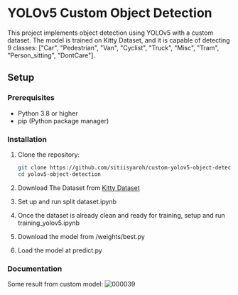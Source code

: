 # YOLOv5 Custom Object Detection

This project implements object detection using YOLOv5 with a custom dataset. The model is trained on Kitty Dataset, and it is capable of detecting 9 classes: ["Car", "Pedestrian", "Van", "Cyclist", "Truck", "Misc", "Tram", "Person_sitting", "DontCare"].

## Setup

### Prerequisites

- Python 3.8 or higher
- pip (Python package manager)

### Installation

1. Clone the repository:

   ```bash
   git clone https://github.com/sitiisyaroh/custom-yolov5-object-detection.git
   cd yolov5-object-detection
   
2. Download The Dataset from [Kitty Dataset]([https://s3.eu-central-1.amazonaws.com/avg-kitti/data_object_image_2.zip])
3. Set up and run split dataset.ipynb
4. Once the dataset is already clean and ready for training, setup and run training_yolov5.ipynb
5. Download the model from /weights/best.py
6. Load the model at predict.py


### Documentation
Some result from custom model:
![000039](https://github.com/user-attachments/assets/fb355971-c649-498b-a06e-089039166b2a)
